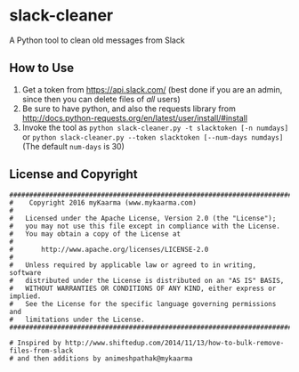# slack-cleaner
A Python tool to clean old messages from Slack

## How to Use
1. Get a token from https://api.slack.com/ (best done if you are an admin, since then you can delete files of _all_ users)
2. Be sure to have python, and also the requests library from http://docs.python-requests.org/en/latest/user/install/#install
3. Invoke the tool as `python slack-cleaner.py -t slacktoken [-n numdays]` or `python slack-cleaner.py --token slacktoken [--num-days numdays]` (The default `num-days` is 30)

## License and Copyright
```
##############################################################################################
#    Copyright 2016 myKaarma (www.mykaarma.com)
#
#   Licensed under the Apache License, Version 2.0 (the "License");
#   you may not use this file except in compliance with the License.
#   You may obtain a copy of the License at
#
#       http://www.apache.org/licenses/LICENSE-2.0
#
#   Unless required by applicable law or agreed to in writing, software
#   distributed under the License is distributed on an "AS IS" BASIS,
#   WITHOUT WARRANTIES OR CONDITIONS OF ANY KIND, either express or implied.
#   See the License for the specific language governing permissions and
#   limitations under the License.
##############################################################################################

# Inspired by http://www.shiftedup.com/2014/11/13/how-to-bulk-remove-files-from-slack 
# and then additions by animeshpathak@mykaarma
```
